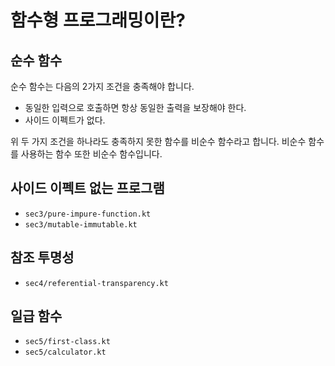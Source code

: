 # 함수형 프로그래밍이란?

## 순수 함수

순수 함수는 다음의 2가지 조건을 충족해야 합니다.

- 동일한 입력으로 호출하면 항상 동일한 출력을 보장해야 한다.
- 사이드 이펙트가 없다.

위 두 가지 조건을 하나라도 충족하지 못한 함수를 비순수 함수라고 합니다. 비순수 함수를 사용하는 함수 또한 비순수 함수입니다.

## 사이드 이펙트 없는 프로그램

- `sec3/pure-impure-function.kt`
- `sec3/mutable-immutable.kt`

## 참조 투명성

- `sec4/referential-transparency.kt`

## 일급 함수

- `sec5/first-class.kt`
- `sec5/calculator.kt`
